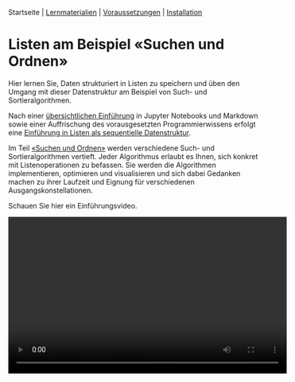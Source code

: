Startseite | [Lernmaterialien](./kurs.md) | [Voraussetzungen](./voraussetzungen.md) | [Installation](./installation_anaconda.md)

# Listen am Beispiel &laquo;Suchen und Ordnen&raquo;

Hier lernen Sie, Daten strukturiert in Listen zu speichern und üben den Umgang mit dieser Datenstruktur am Beispiel von Such- und Sortieralgorithmen.

Nach einer [übersichtlichen Einführung](./kurs#vorbereitendes) in Jupyter Notebooks und Markdown sowie einer Auffrischung des vorausgesetzten Programmierwissens erfolgt eine [Einführung in Listen als sequentielle Datenstruktur](/kurs.md#listen).

Im Teil [&laquo;Suchen und Ordnen&raquo;](./kurs.md#algorithmen) werden verschiedene Such- und Sortieralgorithmen vertieft. Jeder Algorithmus erlaubt es Ihnen, sich konkret mit Listenoperationen zu befassen. Sie werden die Algorithmen implementieren, optimieren und visualisieren und sich dabei Gedanken machen zu ihrer Laufzeit und Eignung für verschiedenen Ausgangskonstellationen.

Schauen Sie hier ein Einführungsvideo.  

<video width="560" height="315" controls><source src="https://dw60dpjfwra4i.cloudfront.net/renderedVideo/dfc8f02c-a282-498b-9d88-39d541940b56.mp4) type="video/mp4">Ihr browser unterstützt das Video Tag nicht.</video>